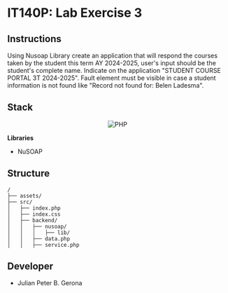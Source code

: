# IT140P: Lab Exercise 3

## Instructions

Using Nusoap Library create an application that will respond the courses taken by the student this term AY 2024-2025, user's input should be the student's complete name. Indicate on the application "STUDENT COURSE PORTAL 3T 2024-2025". Fault element must be visible in case a student information is not found like "Record not found for: Belen Ladesma".

## Stack

<div align="center">

![PHP](https://img.shields.io/badge/php-%23777BB4.svg?style=for-the-badge&logo=php&logoColor=white)

</div>

**Libraries**

- NuSOAP

## Structure

```text
/
├── assets/
├── src/
│   ├── index.php
│   ├── index.css
│   ├── backend/
│   │   ├── nusoap/
│   │   │   ├── lib/
│   │   ├── data.php
│   │   ├── service.php
```

## Developer

- Julian Peter B. Gerona
